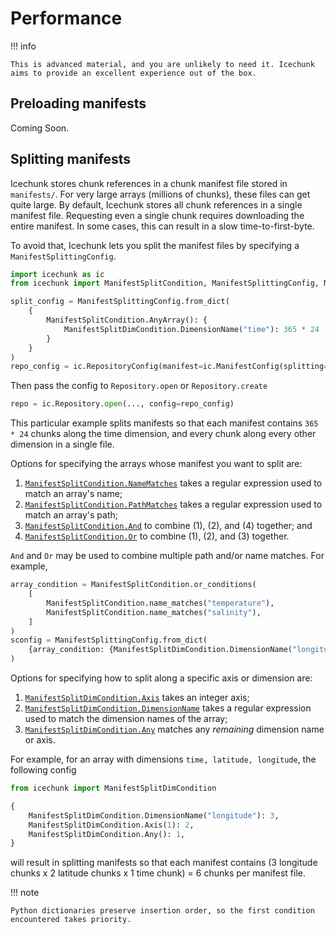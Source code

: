# Performance

!!! info

    This is advanced material, and you are unlikely to need it. Icechunk aims to provide an excellent experience out of the box.

## Preloading manifests

Coming Soon.

## Splitting manifests

Icechunk stores chunk references in a chunk manifest file stored in `manifests/`.
For very large arrays (millions of chunks), these files can get quite large.
By default, Icechunk stores all chunk references in a single manifest file.
Requesting even a single chunk requires downloading the entire manifest.
In some cases, this can result in a slow time-to-first-byte.

To avoid that, Icechunk lets you split the manifest files by specifying a ``ManifestSplittingConfig``.

```python exec="on" session="perf" source="material-block"
import icechunk as ic
from icechunk import ManifestSplitCondition, ManifestSplittingConfig, ManifestSplitDimCondition

split_config = ManifestSplittingConfig.from_dict(
    {
        ManifestSplitCondition.AnyArray(): {
            ManifestSplitDimCondition.DimensionName("time"): 365 * 24
        }
    }
)
repo_config = ic.RepositoryConfig(manifest=ic.ManifestConfig(splitting=split_config))
```

Then pass the config to `Repository.open` or `Repository.create`
```python
repo = ic.Repository.open(..., config=repo_config)
```

This particular example splits manifests so that each manifest contains `365 * 24` chunks along the time dimension, and every chunk along every other dimension in a single file.

Options for specifying the arrays whose manifest you want to split are:
1. [`ManifestSplitCondition.NameMatches`](./reference.md#icechunk.ManifestSplitCondition.NameMatches) takes a regular expression used to match an array's name;
2. [`ManifestSplitCondition.PathMatches`](./reference.md#icechunk.ManifestSplitCondition.PathMatches) takes a regular expression used to match an array's path;
3. [`ManifestSplitCondition.And`](./reference.md#icechunk.ManifestSplitCondition.And) to combine (1), (2), and (4) together; and
4. [`ManifestSplitCondition.Or`](./reference.md#icechunk.ManifestSplitCondition.Or) to combine (1), (2), and (3) together.


`And` and `Or` may be used to combine multiple path and/or name matches. For example,
```python exec="on" session="perf" source="material-block"
array_condition = ManifestSplitCondition.or_conditions(
    [
        ManifestSplitCondition.name_matches("temperature"),
        ManifestSplitCondition.name_matches("salinity"),
    ]
)
sconfig = ManifestSplittingConfig.from_dict(
    {array_condition: {ManifestSplitDimCondition.DimensionName("longitude"): 3}}
)
```

Options for specifying how to split along a specific axis or dimension are:
1. [`ManifestSplitDimCondition.Axis`](./reference.md#icechunk.ManifestSplitDimCondition.Axis) takes an integer axis;
2. [`ManifestSplitDimCondition.DimensionName`](./reference.md#icechunk.ManifestSplitDimCondition.DimensionName) takes a regular expression used to match the dimension names of the array;
3. [`ManifestSplitDimCondition.Any`](./reference.md#icechunk.ManifestSplitDimCondition.Any) matches any _remaining_ dimension name or axis.


For example, for an array with dimensions `time, latitude, longitude`, the following config
```python exec="on" session="perf" source="material-block"
from icechunk import ManifestSplitDimCondition

{
    ManifestSplitDimCondition.DimensionName("longitude"): 3,
    ManifestSplitDimCondition.Axis(1): 2,
    ManifestSplitDimCondition.Any(): 1,
}
```
will result in splitting manifests so that each manifest contains (3 longitude chunks x 2 latitude chunks x 1 time chunk) = 6 chunks per manifest file.


!!! note

    Python dictionaries preserve insertion order, so the first condition encountered takes priority.
